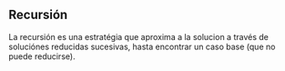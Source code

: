 ## Recursión

La recursión es una estratégia que aproxima a la solucion
a través de soluciónes reducidas sucesivas, hasta
encontrar un caso base (que no puede reducirse).
